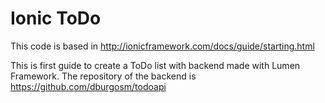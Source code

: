 # Ionic ToDo

This code is based in http://ionicframework.com/docs/guide/starting.html

This is first guide to create a ToDo list with backend made with Lumen Framework. The repository of the backend is https://github.com/dburgosm/todoapi

